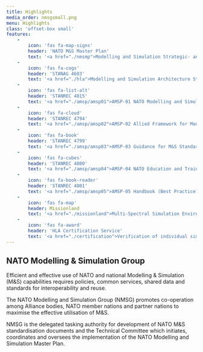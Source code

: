 ```yaml
---
title: Highlights
media_order: nmsgsmall.png
menu: Highlights
class: 'offset-box small'
features:
    -
        icon: 'fas fa-map-signs'
        header: 'NATO M&S Master Plan'
        text: '<a href="./nmsmp">Modelling and Simulation Strategic- and Implementation Plans for the Alliance.</a>'
    -
        icon: 'fas fa-cogs'
        header: 'STANAG 4603'
        text: '<a href="./hla">Modelling and Simulation Architecture Standards for Technical Interoperability: High Level Architecture (HLA)</a>'
    -
        icon: 'fas fa-list-alt'
        header: 'STANREC 4815'
        text: '<a href="./amsp/amsp01">AMSP-01 NATO Modelling and Simulation Standards Profile</a>'
    -
        icon: 'fas fa-cloud'
        header: 'STANREC 4794'
        text: '<a href="./amsp/amsp02">AMSP-02 Allied Framework for Modelling and Simulation as a Service (MSaaS) Standard Operating Procedures</a>'
    -
        icon: 'fas fa-book'
        header: 'STANREC 4799'
        text: '<a href="./amsp/amsp03">AMSP-03 Guidance for M&S Standards in NATO and Multinational CAXs</a>'
    -
        icon: 'fas fa-cubes'
        header: 'STANREC 4800'
        text: '<a href="./amsp/amsp04">AMSP-04 NATO Education and Training Network Federation Architecture and FOM Design</a>'
    -
        icon: 'fas fa-book-reader'
        header: 'STANREC 4801'
        text: '<a href="./amsp/amsp05">AMSP-05 Handbook (Best Practice) for Computer Assisted Exercises</a>'
    -
        icon: 'fas fa-map'
        header: Missionland
        text: '<a href="./missionland">Multi-Spectral Simulation Environment Dataset for Test, Evaluation and Training Missions</a>'
    -
        icon: 'fas fa-award'
        header: 'HLA Certification Service'
        text: '<a href="./certification">Verification of individual simulation component compliance with NATO interoperability standards for modelling and simulation</a>'
---
```


## NATO Modelling & Simulation Group

Efficient and effective use of NATO and national Modelling & Simulation (M&S) capabilities requires policies, common services, shared data and standards for interoperability and reuse.

The NATO Modelling and Simulation Group (NMSG) promotes co-operation among Alliance bodies, NATO member nations and partner nations to maximise the effective utilisation of M&S. 

NMSG is the delegated tasking authority for development of NATO M&S standardisation documents and the Technical Committee which initiates, coordinates and oversees the implementation of the NATO Modelling and Simulation Master Plan.


